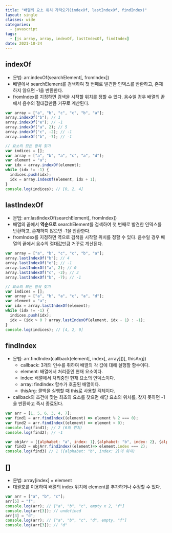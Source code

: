 ```yaml
---
title: "배열의 요소 위치 가져오기(indexOf, lastIndexOf, findIndex)"
layout: single
classes: wide
categories:
  - javascript
tags:
  - [js array, array, indexOf, lastIndexOf, findIndex]
date: 2021-10-24
---
```


## indexOf
* 문법: arr.indexOf(searchElement[, fromIndex])
* 배열에서 searchElement를 검색하여 첫 번째로 발견한 인덱스를 반환하고, 존재하지 않으면 -1을 반환한다.
* fromIndex를 지정하면 검색을 시작할 위치를 정할 수 있다. 음수일 경우 배열의 끝에서 음수의 절대값만큼 거꾸로 계산된다.

```javascript
var array = ["a", "b", "c", "c", "b", "a"];
array.indexOf("b"); // 1
array.indexOf("e"); // -1
array.indexOf("a", 2); // 5
array.indexOf("c", -2); // -1
array.indexOf("b", -7); // -1

// 요소의 모든 항목 찾기
var indices = [];
var array = ["a", "b", "a", "c", "a", "d"];
var element = "a";
var idx = array.indexOf(element);
while (idx != -1) {
  indices.push(idx);
  idx = array.indexOf(element, idx + 1);
}
console.log(indices); // [0, 2, 4]
```

## lastIndexOf
* 문법: arr.lastIndexOf(searchElement[, fromIndex])
* 배열의 끝에서 **역순으로** searchElement를 검색하여 첫 번째로 발견한 인덱스를 반환하고, 존재하지 않으면 -1을 반환한다.
* fromIndex를 지정하면 역으로 검색을 시작할 위치를 정할 수 있다. 음수일 경우 배열의 끝에서 음수의 절대값만큼 거꾸로 계산된다.

```javascript
var array = ["a", "b", "c", "c", "b", "a"];
array.lastIndexOf("b"); // 4
array.lastIndexOf("e"); // -1
array.lastIndexOf("a", 2); // 0
array.lastIndexOf("c", -2); // 3
array.lastIndexOf("b", -7); // -1

// 요소의 모든 항목 찾기
var indices = [];
var array = ["a", "b", "a", "c", "a", "d"];
var element = "a";
var idx = array.lastIndexOf(element);
while (idx != -1) {
  indices.push(idx);
  idx = (idx > 0 ? array.lastIndexOf(element, idx - 1) : -1);
}
console.log(indices); // [4, 2, 0]
```

## findIndex
* 문법: arr.findIndex(callback(element[, index[, array]])[, thisArg])
  * callback: 3개의 인수를 취하여 배열의 각 값에 대해 실행할 함수이다.
  * element: 배열에서 처리중인 현재 요소이다.
  * index: 배열에서 처리중인 현재 요소의 인덱스이다.
  * array: findIndex 함수가 호출된 배열이다.
  * thisArg: 콜백을 실행할 때 this로 사용할 객체이다. 
* callback의 조건에 맞는 최초의 요소를 찾으면 해당 요소의 위치를, 찾지 못하면 -1을 반환하고 즉시 종료된다.

```javascript
var arr = [1, 5, 6, 3, 4, 7];
var find1 = arr.findIndex((element) => element % 2 === 0);
var find2 = arr.findIndex((element) => element < 0);
console.log(find1); // 2 (6의 위치)
console.log(find2); // -1

var objArr = [{alphabet: "a", index: 1},{alphabet: "b", index: 2}, {alphabet: "c", index: 3}];
var find3 = objArr.findIndex((element)=> element.index === 2);
console.log(find3) // 1 ({alphabet: "b", index: 2}의 위치)
```
  
## []
* 문법: array[index] = element  
* 대괄호를 이용하여 배열의 index 위치에 element를 추가하거나 수정할 수 있다. 
 
```javascript
var arr = ["a", "b", "c"];
arr[5] = "f";
console.log(arr); // ["a", "b", "c", empty x 2, "f"]
console.log(arr[3]); // undefined
arr[3] = "d";
console.log(arr); // ["a", "b", "c", "d", empty, "f"]
console.log(arr[3]); // "d"
```